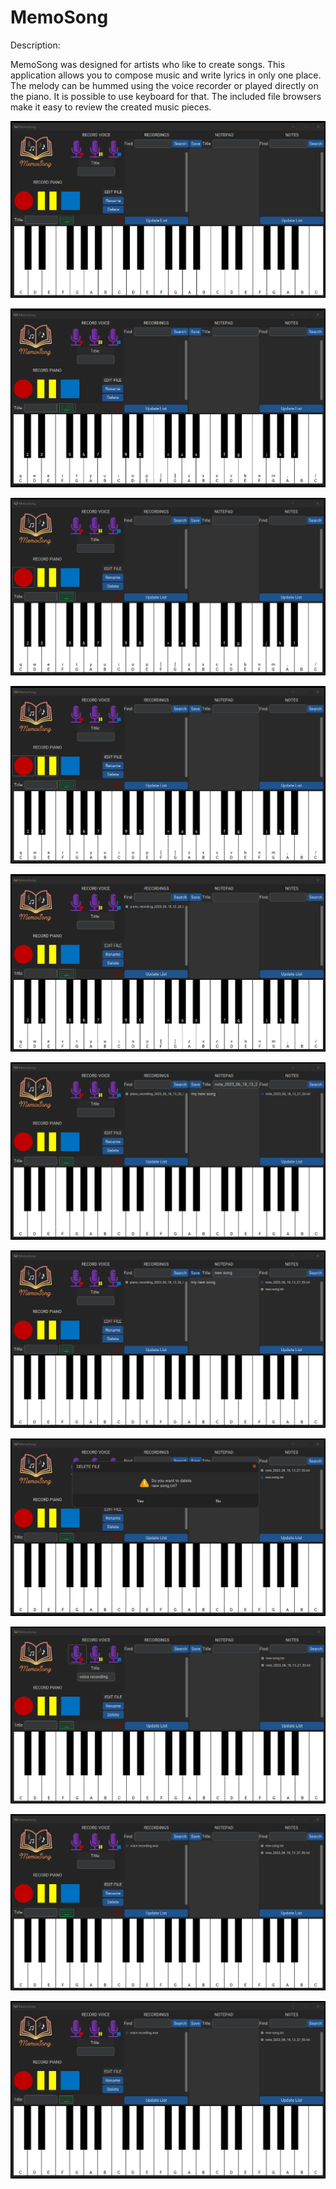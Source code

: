 # MemoSong

Description:

MemoSong was designed for artists who like to create songs.
This application allows you to compose music and write lyrics in only one place.
The melody can be hummed using the voice recorder or played directly on the piano.
It is possible to use keyboard for that. 
The included file browsers make it easy to review the created music pieces.

![img.png](app_description/1.png)

![img_6.png](app_description/2.png)

![img_1.png](app_description/3.png)

![img_2.png](app_description/4.png)

![img_3.png](app_description/5.png)

![img_4.png](app_description/6.png)

![img_5.png](app_description/7.png)

![img_7.png](app_description/8.png)

![img.png](app_description/9.png)

![img_1.png](app_description/10.png)

![img_2.png](app_description/11.png)
